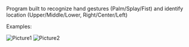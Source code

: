 Program built to recognize hand gestures (Palm/Splay/Fist) and identify location (Upper/Middle/Lower, Right/Center/Left)

Examples:

![Picture1](https://github.com/emilymnelson/OpenCV_Project/assets/63617692/076a97be-f048-4e74-8961-f58db4b17c3f)
![Picture2](https://github.com/emilymnelson/OpenCV_Project/assets/63617692/22eb0c3f-7ce1-46da-b6f7-8435a0452baf)

